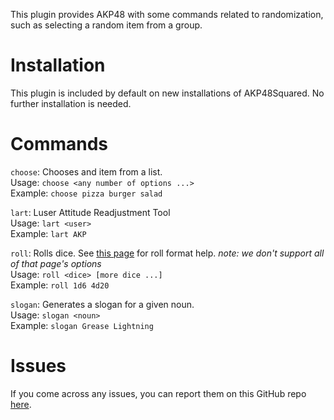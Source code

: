 This plugin provides AKP48 with some commands related to randomization, such as selecting a random item from a group.

# Installation

This plugin is included by default on new installations of AKP48Squared. No further installation is needed.

# Commands

`choose`: Chooses and item from a list.  
Usage: `choose <any number of options ...>`  
Example: `choose pizza burger salad`  

`lart`: Luser Attitude Readjustment Tool  
Usage: `lart <user>`  
Example: `lart AKP`  

`roll`: Rolls dice. See [this page](https://wiki.roll20.net/Dice_Reference) for roll format help. *note: we don't support all of that page's options*  
Usage: `roll <dice> [more dice ...]`  
Example: `roll 1d6 4d20`  

`slogan`: Generates a slogan for a given noun.  
Usage: `slogan <noun>`  
Example: `slogan Grease Lightning`  

# Issues

If you come across any issues, you can report them on this GitHub repo [here](https://github.com/AKP48Squared/randomization-commands/issues).
